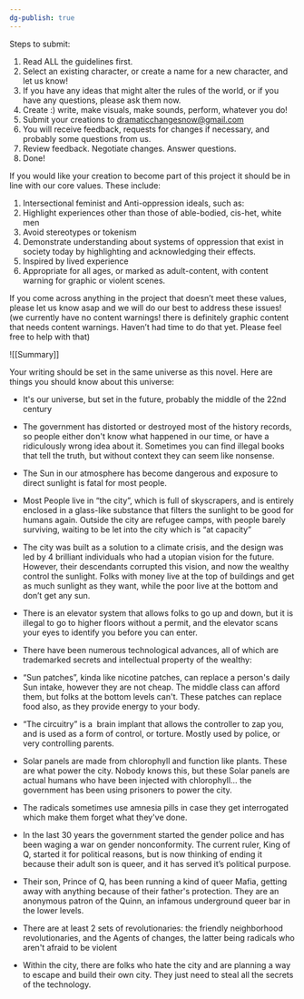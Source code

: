 ```yaml
---
dg-publish: true
---
```

Steps to submit:

1.  Read ALL the guidelines first.  
2.  Select an existing character, or create a name for a new character, and let us know!
3.  If you have any ideas that might alter the rules of the world, or if you have any questions, please ask them now.
4.  Create :) write, make visuals, make sounds, perform, whatever you do! 
5.  Submit your creations to [dramaticchangesnow@gmail.com](mailto:dramaticchangesnow@gmail.com)
6.  You will receive feedback, requests for changes if necessary, and probably some questions from us. 
7.  Review feedback. Negotiate changes. Answer questions.
8.  Done!

If you would like your creation to become part of this project it should be in line with our core values. These include:

1.  Intersectional feminist and Anti-oppression ideals, such as:    
2. Highlight experiences other than those of able-bodied, cis-het, white men
3. Avoid stereotypes or tokenism 
4. Demonstrate understanding about systems of oppression that exist in society today by highlighting and acknowledging their effects.
5. Inspired by lived experience
6. Appropriate for all ages, or marked as adult-content, with content warning for graphic or violent scenes. 

If you come across anything in the project that doesn’t meet these values, please let us know asap and we will do our best to address these issues! (we currently have no content warnings! there is definitely graphic content that needs content warnings. Haven’t had time to do that yet. Please feel free to help with that)


![[Summary]]

Your writing should be set in the same universe as this novel. Here are things you should know about this universe:

-   It's our universe, but set in the future, probably the middle of the 22nd century
    
-   The government has distorted or destroyed most of the history records, so people either don't know what happened in our time, or have a ridiculously wrong idea about it. Sometimes you can find illegal books that tell the truth, but without context they can seem like nonsense.
    
-   The Sun in our atmosphere has become dangerous and exposure to direct sunlight is fatal for most people.
    
-   Most People live in “the city”, which is full of skyscrapers, and is entirely enclosed in a glass-like substance that filters the sunlight to be good for humans again. Outside the city are refugee camps, with people barely surviving, waiting to be let into the city which is “at capacity”
    
-   The city was built as a solution to a climate crisis, and the design was led by 4 brilliant individuals who had a utopian vision for the future. However, their descendants corrupted this vision, and now the wealthy control the sunlight. Folks with money live at the top of buildings and get as much sunlight as they want, while the poor live at the bottom and don’t get any sun.
    
-   There is an elevator system that allows folks to go up and down, but it is illegal to go to higher floors without a permit, and the elevator scans your eyes to identify you before you can enter.
    
-   There have been numerous technological advances, all of which are trademarked secrets and intellectual property of the wealthy:
    

-   “Sun patches”, kinda like nicotine patches, can replace a person's daily Sun intake, however they are not cheap. The middle class can afford them, but folks at the bottom levels can't. These patches can replace food also, as they provide energy to your body.
    
-   “The circuitry” is a  brain implant that allows the controller to zap you, and is used as a form of control, or torture. Mostly used by police, or very controlling parents.
    
-   Solar panels are made from chlorophyll and function like plants. These are what power the city. Nobody knows this, but these Solar panels are actual humans who have been injected with chlorophyll… the government has been using prisoners to power the city.
    
-   The radicals sometimes use amnesia pills in case they get interrogated which make them forget what they've done.
    

-   In the last 30 years the government started the gender police and has been waging a war on gender nonconformity. The current ruler, King of Q, started it for political reasons, but is now thinking of ending it because their adult son is queer, and it has served it’s political purpose. 
    
-   Their son, Prince of Q, has been running a kind of queer Mafia, getting away with anything because of their father's protection. They are an anonymous patron of the Quinn, an infamous underground queer bar in the lower levels.
    
-   There are at least 2 sets of revolutionaries: the friendly neighborhood revolutionaries, and the Agents of changes, the latter being radicals who aren't afraid to be violent
    
-   Within the city, there are folks who hate the city and are planning a way to escape and build their own city. They just need to steal all the secrets of the technology.